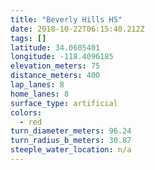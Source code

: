 ```yaml
---
title: "Beverly Hills HS"
date: 2018-10-22T06:15:40.212Z
tags: []
latitude: 34.0605401
longitude: -118.4096185
elevation_meters: 75
distance_meters: 400
lap_lanes: 8
home_lanes: 8
surface_type: artificial
colors: 
  - red
turn_diameter_meters: 96.24
turn_radius_b_meters: 30.87
steeple_water_location: n/a
---
```

